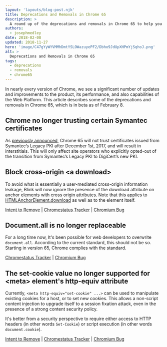 ```yaml
---
layout: 'layouts/blog-post.njk'
title: Deprecations and Removals in Chrome 65
description: >
  A round up of the deprecations and removals in Chrome 65 to help you plan. In this version, a reminder about Symantec certificates, cross-origin downloads are blocked, and document.all is now read only.
authors:
  - josephmedley
date: 2018-02-08
updated: 2018-11-27
hero: 'image/C47gYyWYVMMhDmtYSLOWazuyePF2/Dbho9JdUpXHPmYjSqhoJ.png'
alt: >
  Deprecations and Removals in Chrome 65
tags:
  - deprecations
  - removals
  - chrome65
---
```


In nearly every version of Chrome, we see a significant number of updates and
improvements to the product, its performance, and also capabilities of the Web
Platform. This article describes some of the deprecations and removals in Chrome
65, which is in beta as of February 8.

## Chrome no longer trusting certain Symantec certificates

As [previously announced](https://security.googleblog.com/2017/09/chromes-plan-to-distrust-symantec.html),
Chrome 65 will not trust certificates issued from Symantec’s Legacy PKI after
December 1st, 2017, and will result in interstitials. This will only affect site
operators who explicitly opted-out of the transition from Symantec’s Legacy PKI
to DigiCert’s new PKI.

## Block cross-origin &lt;a download>

To avoid what is essentially a user-mediated cross-origin information leakage,
Blink will now ignore the presence of the download attribute on anchor elements
with cross origin attributes. Note that this applies to
[HTMLAnchorElement.download](https://developer.mozilla.org/docs/Web/API/HTMLAnchorElement/download)
as well as to the element itself.

[Intent to Remove](https://groups.google.com/a/chromium.org/d/topic/blink-dev/Iw3_SUcagGg/discussion) &#124;
[Chromestatus Tracker](https://www.chromestatus.com/feature/4969697975992320) &#124;
[Chromium Bug](https://bugs.chromium.org/p/chromium/issues/detail?id=714373)

## Document.all is no longer replaceable

For a long time now, It's been possible for web developers to overwrite
`document.all`. According to the current standard, this should not be so.
Starting in version 65, Chrome complies with the standard.

[Chromestatus Tracker](https://www.chromestatus.com/feature/5072231356956672) &#124;
[Chromium Bug](https://bugs.chromium.org/p/chromium/issues/detail?id=794433)

## The set-cookie value no longer supported for &lt;meta&gt; element's http-equiv attribute

Currently, `<meta http-equiv="set-cookie" ...>` can be used to manipulate
existing cookies for a host, or to set new cookies. This allows a non-script
content injection to upgrade itself to a session fixation attack, even in the
presence of a strong content security policy.

It's better from a security perspective to require either access to HTTP
headers (in other words `Set-Cookie`) or script execution (in other words
`document.cookie`).

[Intent to Remove](https://groups.google.com/a/chromium.org/d/topic/blink-dev/0sJ8GUJO0Dw/discussion) &#124;
[Chromestatus Tracker](https://www.chromestatus.com/feature/6170540112871424) &#124;
[Chromium Bug](https://bugs.chromium.org/p/chromium/issues/detail?id=767813)
